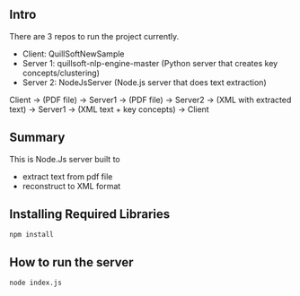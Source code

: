 ## Intro

There are 3 repos to run the project currently.

- Client: QuillSoftNewSample
- Server 1: quillsoft-nlp-engine-master (Python server that creates key concepts/clustering)
- Server 2: NodeJsServer (Node.js server that does text extraction)

Client -> (PDF file) -> Server1 -> (PDF file) -> Server2 -> (XML with extracted text) -> Server1 -> (XML text + key concepts) -> Client

## Summary

This is Node.Js server built to

- extract text from pdf file
- reconstruct to XML format

## Installing Required Libraries

```
npm install
```

## How to run the server

```
node index.js
```
